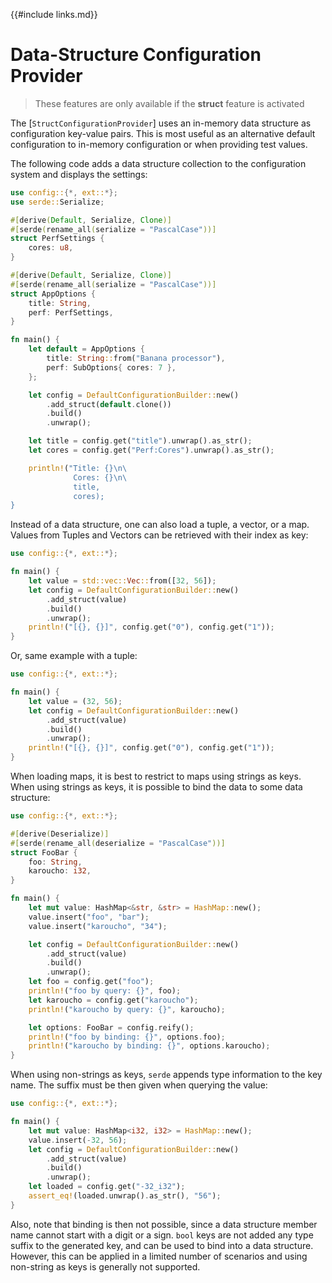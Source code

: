 {{#include links.md}}

# Data-Structure Configuration Provider

>These features are only available if the **struct** feature is activated

The [`StructConfigurationProvider`] uses an in-memory data structure as configuration key-value pairs. This is most useful as an alternative default configuration to in-memory configuration or when providing test values.

The following code adds a data structure collection to the configuration system and displays the settings:

```rust
use config::{*, ext::*};
use serde::Serialize;

#[derive(Default, Serialize, Clone)]
#[serde(rename_all(serialize = "PascalCase"))]
struct PerfSettings {
    cores: u8,
} 

#[derive(Default, Serialize, Clone)]
#[serde(rename_all(serialize = "PascalCase"))]
struct AppOptions {
    title: String,
    perf: PerfSettings,
}

fn main() {
    let default = AppOptions {
        title: String::from("Banana processor"),
        perf: SubOptions{ cores: 7 },
    };

    let config = DefaultConfigurationBuilder::new()
        .add_struct(default.clone())
        .build()
        .unwrap();

    let title = config.get("title").unwrap().as_str();
    let cores = config.get("Perf:Cores").unwrap().as_str();

    println!("Title: {}\n\
              Cores: {}\n\
              title,
              cores);
}
```

Instead of a data structure, one can also load a tuple, a vector, or a map.
Values from Tuples and Vectors can be retrieved with their index as key:

```rust
use config::{*, ext::*};

fn main() {
    let value = std::vec::Vec::from([32, 56]);
    let config = DefaultConfigurationBuilder::new()
        .add_struct(value)
        .build()
        .unwrap();
    println!("[{}, {}]", config.get("0"), config.get("1"));
}
```

Or, same example with a tuple:

```rust
use config::{*, ext::*};

fn main() {
    let value = (32, 56);
    let config = DefaultConfigurationBuilder::new()
        .add_struct(value)
        .build()
        .unwrap();
    println!("[{}, {}]", config.get("0"), config.get("1"));
}
```

When loading maps, it is best to restrict to maps using strings as keys. When using strings as keys, it is possible to bind the data to some data structure:

```rust
use config::{*, ext::*};

#[derive(Deserialize)]
#[serde(rename_all(deserialize = "PascalCase"))]
struct FooBar {
    foo: String,
    karoucho: i32,
}

fn main() {
    let mut value: HashMap<&str, &str> = HashMap::new();
    value.insert("foo", "bar");
    value.insert("karoucho", "34");

    let config = DefaultConfigurationBuilder::new()
        .add_struct(value)
        .build()
        .unwrap();
    let foo = config.get("foo");
    println!("foo by query: {}", foo);
    let karoucho = config.get("karoucho");
    println!("karoucho by query: {}", karoucho);

    let options: FooBar = config.reify();
    println!("foo by binding: {}", options.foo);
    println!("karoucho by binding: {}", options.karoucho);
}
```

When using non-strings as keys, `serde` appends type information to the key name. The suffix must be then given when querying the value:


```rust
use config::{*, ext::*};

fn main() {
    let mut value: HashMap<i32, i32> = HashMap::new();
    value.insert(-32, 56);
    let config = DefaultConfigurationBuilder::new()
        .add_struct(value)
        .build()
        .unwrap();
    let loaded = config.get("-32_i32");
    assert_eq!(loaded.unwrap().as_str(), "56");
}

```

Also, note that binding is then not possible, since a data structure member name cannot start with a digit or a sign.
`bool` keys are not added any type suffix to the generated key, and can be used to bind into a data structure.
However, this can be applied in a limited number of scenarios and using non-string as keys is generally not supported.


